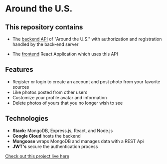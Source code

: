 # Around the U.S.

## This repository contains

- The [backend API](https://github.com/nitzanye/react-around-api-full/tree/main/backend) of "Around the U.S." with authorization and registration handled by the back-end server

- The [frontend](https://github.com/nitzanye/react-around-api-full/tree/main/frontend) React Application which uses this API

## Features 

- Register or login to create an account and post photo from your favorite sources
- Like photos posted from other users
- Customize your profile avatar and information
- Delete photos of yours that you no longer wish to see

## Technologies

- **Stack:** MongoDB, Express.js, React, and Node.js
- **Google Cloud** hosts the backend
- **Mongoose** wraps MongoDB and manages data with a REST Api
- **JWT's** secure the authentication process

[Check out this project live here](https://www.around-nitzan.students.nomoredomainssbs.ru/)
